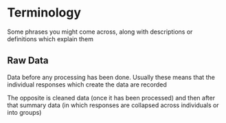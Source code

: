 # Terminology

Some phrases you might come across, along with descriptions or definitions which explain them

## Raw Data

Data before any processing has been done. Usually these means that the individual responses which create the data are recorded

The opposite is cleaned data (once it has been processed) and then after that summary data (in which responses are collapsed across individuals or into groups)
